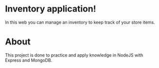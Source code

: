 # Inventory application!

In this web you can manage an inventory to keep track of your store items.

# About  

This project is done to practice and apply knowledge in NodeJS with Express and MongoDB.